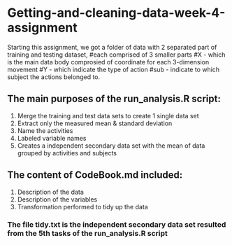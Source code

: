 # Getting-and-cleaning-data-week-4-assignment
Starting this assignment, we got a folder of data with 2 separated part of training and testing dataset, 
#each comprised of 3 smaller parts 
#X - which is the main data body comprosied of coordinate for each 3-dimension movement
#Y - which indicate the type of action 
#sub -  indicate to which subject the actions belonged to.

## The main purposes of the run_analysis.R script:
1. Merge the training and test data sets to create 1 single data set
2. Extract only the measured mean & standard deviation
3. Name the activities 
4. Labeled variable names
5. Creates a independent secondary data set with the mean of data grouped by activities and subjects

## The content of CodeBook.md included: 
1. Description of the data
2. Description of the variables
3. Transformation performed to tidy up the data

### The file tidy.txt is the independent secondary data set resulted from the 5th tasks of the run_analysis.R script  
